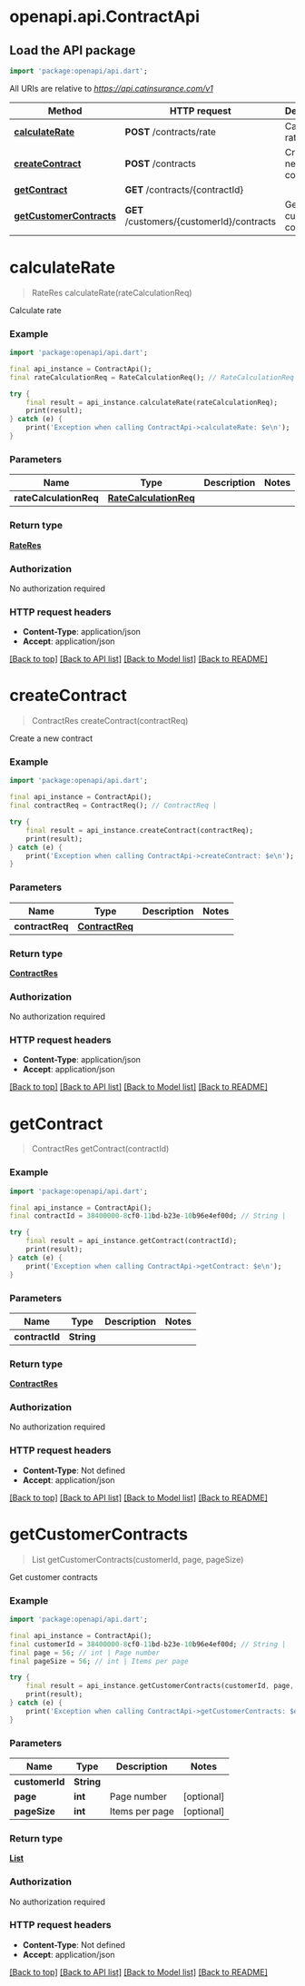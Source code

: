 # openapi.api.ContractApi

## Load the API package
```dart
import 'package:openapi/api.dart';
```

All URIs are relative to *https://api.catinsurance.com/v1*

Method | HTTP request | Description
------------- | ------------- | -------------
[**calculateRate**](ContractApi.md#calculaterate) | **POST** /contracts/rate | Calculate rate
[**createContract**](ContractApi.md#createcontract) | **POST** /contracts | Create a new contract
[**getContract**](ContractApi.md#getcontract) | **GET** /contracts/{contractId} | 
[**getCustomerContracts**](ContractApi.md#getcustomercontracts) | **GET** /customers/{customerId}/contracts | Get customer contracts


# **calculateRate**
> RateRes calculateRate(rateCalculationReq)

Calculate rate

### Example
```dart
import 'package:openapi/api.dart';

final api_instance = ContractApi();
final rateCalculationReq = RateCalculationReq(); // RateCalculationReq | 

try {
    final result = api_instance.calculateRate(rateCalculationReq);
    print(result);
} catch (e) {
    print('Exception when calling ContractApi->calculateRate: $e\n');
}
```

### Parameters

Name | Type | Description  | Notes
------------- | ------------- | ------------- | -------------
 **rateCalculationReq** | [**RateCalculationReq**](RateCalculationReq.md)|  | 

### Return type

[**RateRes**](RateRes.md)

### Authorization

No authorization required

### HTTP request headers

 - **Content-Type**: application/json
 - **Accept**: application/json

[[Back to top]](#) [[Back to API list]](../README.md#documentation-for-api-endpoints) [[Back to Model list]](../README.md#documentation-for-models) [[Back to README]](../README.md)

# **createContract**
> ContractRes createContract(contractReq)

Create a new contract

### Example
```dart
import 'package:openapi/api.dart';

final api_instance = ContractApi();
final contractReq = ContractReq(); // ContractReq | 

try {
    final result = api_instance.createContract(contractReq);
    print(result);
} catch (e) {
    print('Exception when calling ContractApi->createContract: $e\n');
}
```

### Parameters

Name | Type | Description  | Notes
------------- | ------------- | ------------- | -------------
 **contractReq** | [**ContractReq**](ContractReq.md)|  | 

### Return type

[**ContractRes**](ContractRes.md)

### Authorization

No authorization required

### HTTP request headers

 - **Content-Type**: application/json
 - **Accept**: application/json

[[Back to top]](#) [[Back to API list]](../README.md#documentation-for-api-endpoints) [[Back to Model list]](../README.md#documentation-for-models) [[Back to README]](../README.md)

# **getContract**
> ContractRes getContract(contractId)



### Example
```dart
import 'package:openapi/api.dart';

final api_instance = ContractApi();
final contractId = 38400000-8cf0-11bd-b23e-10b96e4ef00d; // String | 

try {
    final result = api_instance.getContract(contractId);
    print(result);
} catch (e) {
    print('Exception when calling ContractApi->getContract: $e\n');
}
```

### Parameters

Name | Type | Description  | Notes
------------- | ------------- | ------------- | -------------
 **contractId** | **String**|  | 

### Return type

[**ContractRes**](ContractRes.md)

### Authorization

No authorization required

### HTTP request headers

 - **Content-Type**: Not defined
 - **Accept**: application/json

[[Back to top]](#) [[Back to API list]](../README.md#documentation-for-api-endpoints) [[Back to Model list]](../README.md#documentation-for-models) [[Back to README]](../README.md)

# **getCustomerContracts**
> List<ContractRes> getCustomerContracts(customerId, page, pageSize)

Get customer contracts

### Example
```dart
import 'package:openapi/api.dart';

final api_instance = ContractApi();
final customerId = 38400000-8cf0-11bd-b23e-10b96e4ef00d; // String | 
final page = 56; // int | Page number
final pageSize = 56; // int | Items per page

try {
    final result = api_instance.getCustomerContracts(customerId, page, pageSize);
    print(result);
} catch (e) {
    print('Exception when calling ContractApi->getCustomerContracts: $e\n');
}
```

### Parameters

Name | Type | Description  | Notes
------------- | ------------- | ------------- | -------------
 **customerId** | **String**|  | 
 **page** | **int**| Page number | [optional] 
 **pageSize** | **int**| Items per page | [optional] 

### Return type

[**List<ContractRes>**](ContractRes.md)

### Authorization

No authorization required

### HTTP request headers

 - **Content-Type**: Not defined
 - **Accept**: application/json

[[Back to top]](#) [[Back to API list]](../README.md#documentation-for-api-endpoints) [[Back to Model list]](../README.md#documentation-for-models) [[Back to README]](../README.md)

